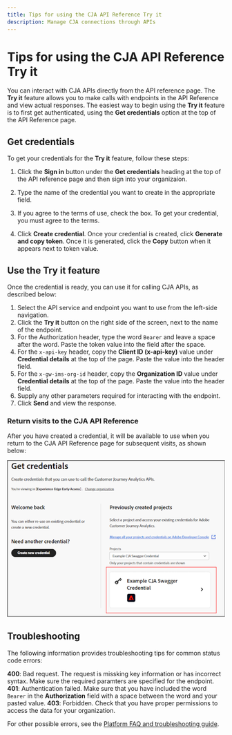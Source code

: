 ```yaml
---
title: Tips for using the CJA API Reference Try it 
description: Manage CJA connections through APIs
---
```


# Tips for using the CJA API Reference Try it

You can interact with CJA APIs directly from the API reference page. The **Try it** feature allows you to make calls with endpoints in the API Reference and view actual responses. The easiest way to begin using the **Try it** feature is to first get authenticated, using the **Get credentials** option at the top of the API Reference page.

## Get credentials

To get your credentials for the **Try it** feature, follow these steps:

1. Click the **Sign in** button under the **Get credentials** heading at the top of the API reference page and then sign into your organizaion.
1. Type the name of the credential you want to create in the appropriate field.
1. If you agree to the terms of use, check the box. To get your credential, you must agree to the terms.


1. Click **Create credential**. Once your credential is created, click **Generate and copy token**. Once it is generated, click the **Copy** button when it appears next to token value. 

## Use the Try it feature

Once the credential is ready, you can use it for calling CJA APIs, as described below:

1. Select the API service and endpoint you want to use from the left-side navigation.
1. Click the **Try it** button on the right side of the screen, next to the name of the endpoint. 
1. For the Authorization header, type the word `Bearer` and leave a space after the word. Paste the token value into the field after the space.
1. For the `x-api-key` header, copy the **Client ID (x-api-key)** value under **Credential details** at the top of the page. Paste the value into the header field. 
1. For the `x-gw-ims-org-id` header, copy the **Organization ID** value under **Credential details** at the top of the page. Paste the value into the header field.
1. Supply any other parameters required for interacting with the endpoint.  
1. Click **Send** and view the response.

### Return visits to the CJA API Reference

After you have created a credential, it will be available to use when you return to the CJA API Reference page for subsequent visits, as shown below:

![return image](./images/get-return.png)

## Troubleshooting

The following information provides troubleshooting tips for common status code errors:

**400**: Bad request. The request is missking key information or has incorrect syntax. Make sure the required paramters are specified for the endpoint.
**401**: Authentication failed. Make sure that you have included the word `Bearer` in the **Authorization** field with a space between the word and your pasted value. 
**403**: Forbidden. Check that you have proper permissions to access the data for your organization. 

For other possible errors, see the [Platform FAQ and troubleshooting guide](https://experienceleague.adobe.com/en/docs/experience-platform/landing/troubleshooting).
